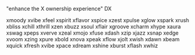 "enhance the X ownership experience"
DX

xmoody
xvibe
xfeel
xspirit
xflavor
xspice
xzest
xpulse
xglow
xspark
xrush
xbliss
xchill
xthrill
xzen
xbuzz
xsoul
xflair
xgroove
xcharm
xhype
xaura
xswag
xpeps
xverve
xzeal
xmojo
xfuse
xdash
xzip
xjazz
xsnap
xedge
xvoom
xzing
xpure
xbold
xnova
xpeak
xflow
xjolt
xwish
xdawn
xbeam
xquick
xfresh
xvibe
xpace
xdream
xshine
xburst
xflash
xwhiz
